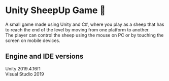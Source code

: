 # Unity SheepUp Game :sheep:
A small game made using Unity and C#, where you play as a sheep that has to reach the end of the level by moving from one platform to another.
<br> 
The player can control the sheep using the mouse on PC or by touching the screen on mobile devices.
## Engine and IDE versions
Unity 2019.4.16f1 
<br> 
Visual Studio 2019